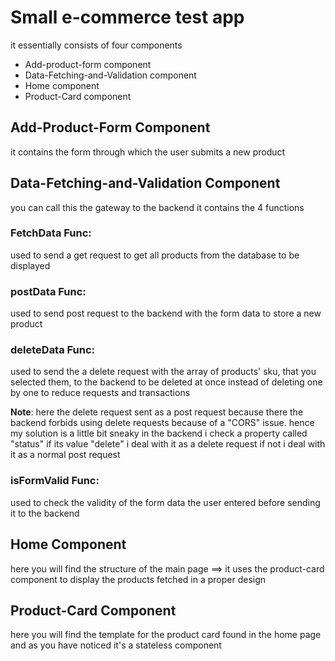# Small e-commerce test app
it essentially consists of four components
  * Add-product-form component
  * Data-Fetching-and-Validation component
  * Home component
  * Product-Card component

## Add-Product-Form Component
it contains the form through which the user submits a new product

## Data-Fetching-and-Validation Component
you can call this the gateway to the backend it contains the 4 functions

### FetchData Func:
used to send a get request to get all products from the database to be displayed 

### postData Func:
used to send post request to the backend with the form data to store a new product

### deleteData Func:
used to send the a delete request with the array of products' sku, that you selected them, to the backend to be deleted at once instead of deleting one by one to reduce requests and transactions

**Note**: here the delete request sent as a post request because there the backend forbids using delete requests because of a "CORS" issue. hence my solution is a little bit sneaky in the backend i check a property called "status" if its value "delete" i deal with it as a delete request if not i deal with it as a normal post request

### isFormValid Func:
used to check the validity of the form data the user entered before sending it to the backend

## Home Component
here you will find the structure of the main page
==> it uses the product-card component to display the products fetched in a proper design

## Product-Card Component
here you will find the template for the product card found in the home page and as you have noticed it's a stateless component
